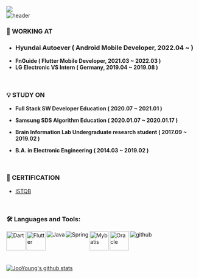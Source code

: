 <a href="https://hits.seeyoufarm.com"><img src="https://hits.seeyoufarm.com/api/count/incr/badge.svg?url=https%3A%2F%2Fgithub.com%2Ftinnia&count_bg=%23FFC000&title_bg=%239C9C9C&icon=furrynetwork.svg&icon_color=%23FFF9B5&title=VISIT&edge_flat=false"/></a>
<br>
![header](https://capsule-render.vercel.app/api?type=soft&color=timeAuto&height=100&section=header&text=%20JooYoung%&fontSize=25&animation=twinkling)

### 🌱 WORKING AT 

- ### Hyundai Autoever ( Android Mobile Developer, 2022.04 ~ )
- **FnGuide ( Flutter Mobile Developer, 2021.03 ~ 2022.03 )**
- **LG Electronic VS Intern ( Germany, 2019.04 ~ 2019.08 )**
<br>

### :bulb:  STUDY ON 

- **Full Stack SW Developer Education ( 2020.07 ~ 2021.01 )**

- **Samsung SDS Algorithm Education ( 2020.01.07 ~ 2020.01.17 )**

- **Brain Information Lab Undergraduate research student ( 2017.09 ~ 2019.02 )**

- **B.A. in Electronic Engineering ( 2014.03 ~ 2019.02 )**
<br>

### :pencil: CERTIFICATION

- [ISTQB](https://www.sten.or.kr/bbs/board.php?bo_table=sten_ist&gclid=CjwKCAjw4qCKBhAVEiwAkTYsPKKOH6s8EF7k9lbYAVEjwpy9dKZFBD_YYGXsbmduQeoWd7iyeaCfHBoCSEQQAvD_BwE)
<br>
<!-- ![dart](https://user-images.githubusercontent.com/29946480/133994559-ab3d7c95-1380-4a70-aedf-5d30cd93f7f5.jpg)
![flutter1](https://user-images.githubusercontent.com/29946480/133994563-30ced696-e540-4881-b6e8-dce9c9c184ac.png) -->


### 🛠 Languages and Tools:
<img align="left" alt="Dart" src="https://user-images.githubusercontent.com/29946480/133994559-ab3d7c95-1380-4a70-aedf-5d30cd93f7f5.jpg" width=50 />
<img align="left" alt="Flutter" src="https://user-images.githubusercontent.com/29946480/133994563-30ced696-e540-4881-b6e8-dce9c9c184ac.png"  width=50 />
<img align="left" alt="Java" src="https://user-images.githubusercontent.com/29462979/125167142-05b80c00-e1da-11eb-9883-860ef1562d1a.png" />
<img align="left" alt="Spring" src="https://user-images.githubusercontent.com/29462979/125167109-def9d580-e1d9-11eb-95b7-7974571e5250.png" />
<img align="left" alt="Mybatis" src="https://user-images.githubusercontent.com/29946480/133995264-c421a4f6-e31e-44a5-980f-12ebdd7f55db.png" width=50/>
<img align="left" alt="Oracle" src="https://user-images.githubusercontent.com/29946480/133995261-f035012e-efde-472e-a08a-d05694a89514.png" width=50/>
<img align="left" alt="github" src="https://user-images.githubusercontent.com/29462979/125167174-2b451580-e1da-11eb-8bfc-fbd5f9b3f86a.png" />


<!--
**jooyoung0525/jooyoung0525** is a ✨ _special_ ✨ repository because its `README.md` (this file) appears on your GitHub profile.
Here are some ideas to get you started:

- 🔭 I’m currently working on ...
- 🌱 I’m currently learning ...
- 👯 I’m looking to collaborate on ...
- 🤔 I’m looking for help with ...
- 💬 Ask me about ...
- 📫 How to reach me: ...
- 😄 Pronouns: ...
- ⚡ Fun fact: ...
-->

<br>
<br>
<br>
<br>


####

[![JooYoung's github stats](https://github-readme-stats.vercel.app/api?username=JooYoung)](https://github.com/anuraghazra/github-readme-stats)
